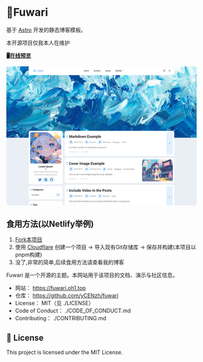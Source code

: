 # 🍥Fuwari

基于 [Astro](https://astro.build) 开发的静态博客模板。

本开源项目仅我本人在维护

[**🖥️在线预览**](https://fuwari.oh1.top)

![Preview Image](https://raw.githubusercontent.com/saicaca/resource/main/fuwari/home.png)

## 食用方法(以Netlify举例)
1.  [Fork本项目](https://github.com/yCENzh/fuwari/fork)
2.  使用 [Cloudflare](https://netlify.com/) 创建一个项目 -> 导入现有Git存储库 -> 保存并构建(本项目以pnpm构建)
3.  没了,非常的简单,后续食用方法请查看我的博客

Fuwari 是一个开源的主题。本网站用于该项目的文档、演示与社区信息。

- 网站： https://fuwari.oh1.top
- 仓库： https://github.com/yCENzh/fuwari
- License： MIT（见 ./LICENSE）
- Code of Conduct： ./CODE_OF_CONDUCT.md
- Contributing： ./CONTRIBUTING.md

## 📄 License

This project is licensed under the MIT License.

